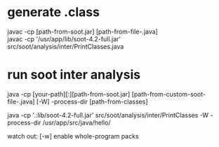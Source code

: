 # generate .class
javac -cp [path-from-soot.jar] [path-from-file-.java]  
javac -cp '/usr/app/lib/soot-4.2-full.jar' src/soot/analysis/inter/PrintClasses.java 

# run soot inter analysis
java -cp [your-path][:][path-from-soot.jar] [path-from-custom-soot-file-.java] [-W] -process-dir [path-from-classes]

java -cp '.:lib/soot-4.2-full.jar' src/soot/analysis/inter/PrintClasses -W -process-dir /usr/app/src/java/hello/

watch out: [-w] enable whole-program packs 